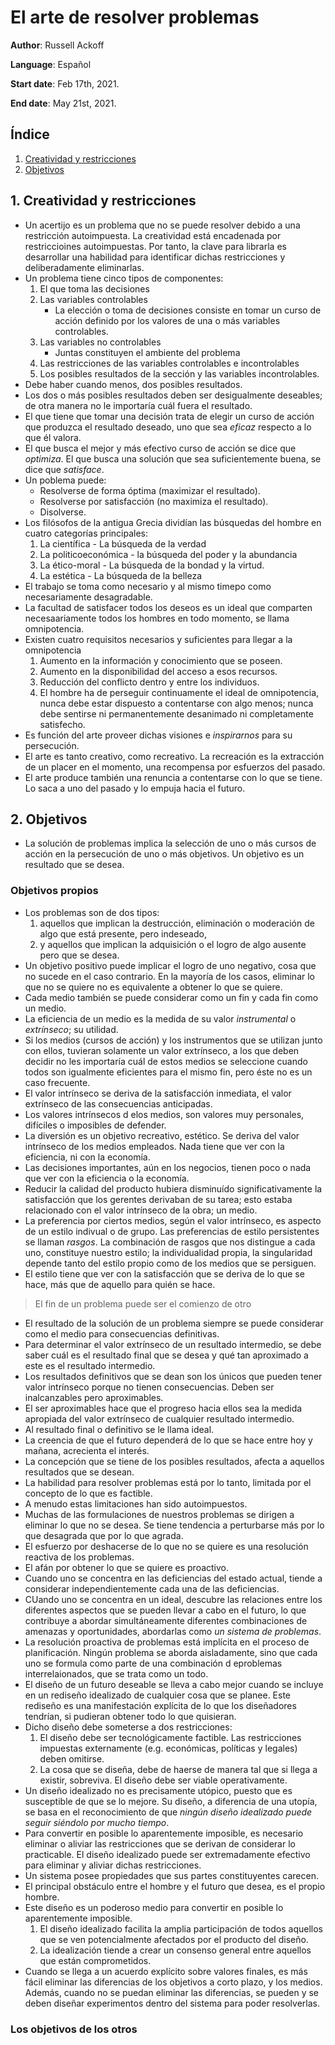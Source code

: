 # El arte de resolver problemas

**Author**: Russell Ackoff

**Language**: Español

**Start date**: Feb 17th, 2021.

**End date**: May 21st, 2021.

## Índice

1. [Creatividad y restricciones](#1-creatividad-y-restricciones)
2. [Objetivos](#2-objetivos)

## 1. Creatividad y restricciones

* Un acertijo es un problema que no se puede resolver debido a una restricción autoimpuesta. La creatividad está encadenada por restriccioines autoimpuestas. Por tanto, la clave para librarla es desarrollar una habilidad para identificar dichas restricciones y deliberadamente eliminarlas.
* Un problema tiene cinco tipos de componentes:
    1. El que toma las decisiones
    2. Las variables controlables
        * La elección o toma de decisiones consiste en tomar un curso de acción definido por los valores de una o más variables controlables.
    3. Las variables no controlables
        * Juntas constituyen el ambiente del problema
    4. Las restricciones de las variables controlables e incontrolables
    5. Los posibles resultados de la sección y las variables incontrolables.
* Debe haber cuando menos, dos posibles resultados.
* Los dos o más posibles resultados deben ser desigualmente deseables; de otra manera no le importaría cuál fuera el resultado.
* El que tiene que tomar una decisión trata de elegir un curso de acción que produzca el resultado deseado, uno que sea _eficaz_ respecto a lo que él valora.
* El que busca el mejor y más efectivo curso de acción se dice que _optimiza_. El que busca una solución que sea suficientemente buena, se dice que _satisface_.
* Un poblema puede:
    * Resolverse de forma óptima (maximizar el resultado).
    * Resolverse por satisfacción (no maximiza el resultado).
    * Disolverse.
* Los filósofos de la antigua Grecia dividían las búsquedas del hombre en cuatro categorías principales:
    1. La científica - La búsqueda de la verdad
    2. La politicoeconómica - la búsqueda del poder y la abundancia
    3. La ético-moral - La búsqueda de la bondad y la virtud.
    4. La estética - La búsqueda de la belleza
* El trabajo se toma como necesario y al mismo timepo como necesariamente desagradable.
* La facultad de satisfacer todos los deseos es un ideal que comparten necesaariamente todos los hombres en todo momento, se llama omnipotencia.
* Existen cuatro requisitos necesarios y suficientes para llegar a la omnipotencia
    1. Aumento en la información y conocimiento que se poseen.
    2. Aumento en la disponibilidad del acceso a esos recursos.
    3. Reducción del conflicto dentro y entre los individuos.
    4. El hombre ha de perseguir continuamente el ideal de omnipotencia, nunca debe estar dispuesto a contentarse con algo menos; nunca debe sentirse ni permanentemente desanimado ni completamente satisfecho.
* Es función del arte proveer dichas visiones e _inspirarnos_ para su persecución.
* El arte es tanto creativo, como recreativo. La recreación es la extracción de un placer en el momento, una recompensa por esfuerzos del pasado.
* El arte produce también una renuncia a contentarse con lo que se tiene. Lo saca a uno del pasado y lo empuja hacia el futuro.

## 2. Objetivos

* La solución de problemas implica la selección de uno o más cursos de acción en la persecución de uno o más objetivos. Un objetivo es un resultado que se desea.

### Objetivos propios

* Los problemas son de dos tipos: 
    1. aquellos que implican la destrucción, eliminación o moderación de algo que está presente, pero indeseado,
    2. y aquellos que implican la adquisición o el logro de algo ausente pero que se desea.
* Un objetivo positivo puede implicar el logro de uno negativo, cosa que no sucede en el caso contrario. En la mayoría de los casos, eliminar lo que no se quiere no es equivalente a obtener lo que se quiere.
* Cada medio también se puede considerar como un fin y cada fin como un medio.
* La eficiencia de un medio es la medida de su valor _instrumental_ o _extrínseco_; su utilidad.
* Si los medios (cursos de acción) y los instrumentos que se utilizan junto con ellos, tuvieran solamente un valor extrínseco, a los que deben decidir no les importaría cuál de estos medios se seleccione cuando todos son igualmente eficientes para el mismo fin, pero éste no es un caso frecuente.
* El valor intrínseco se deriva de la satisfacción inmediata, el valor extrínseco de las consecuencias anticipadas.
* Los valores intrínsecos d elos medios, son valores muy personales, difíciles o imposibles de defender.
* La diversión es un objetivo recreativo, estético. Se deriva del valor intrínseco de los medios empleados. Nada tiene que ver con la eficiencia, ni con la economía.
* Las decisiones importantes, aún en los negocios, tienen poco o nada que ver con la eficiencia o la economía.
* Reducir la calidad del producto hubiera disminuído significativamente la satisfacción que los gerentes derivaban de su tarea; esto estaba relacionado con el valor intrínseco de la obra; un medio.
* La preferencia por ciertos medios, según el valor intrínseco, es aspecto de un estilo indivual o de grupo. Las preferencias de estilo persistentes se llaman _rasgos_. La combinación de rasgos que nos distingue a cada uno, constituye nuestro estilo; la individualidad propia, la singularidad depende tanto del estilo propio como de los medios que se persiguen.
* El estilo tiene que ver con la satisfacción que se deriva de lo que se hace, más que de aquello para quién se hace.

> El fin de un problema puede ser el comienzo de otro

* El resultado de la solución de un problema siempre se puede considerar como el medio para consecuencias definitivas.
* Para determinar el valor extrínseco de un resultado intermedio, se debe saber cuál es el resultado final que se desea y qué tan aproximado a este es el resultado intermedio.
* Los resultados definitivos que se dean son los únicos que pueden tener valor intrínseco porque no tienen consecuencias. Deben ser inalcanzables pero aproximables.
* El ser aproximables hace que el progreso hacia ellos sea la medida apropiada del valor extrínseco de cualquier resultado intermedio.
* Al resultado final o definitivo se le llama ideal.
* La creencia de que el futuro dependerá de lo que se hace entre hoy y mañana, acrecienta el interés.
* La concepción que se tiene de los posibles resultados, afecta a aquellos resultados que se desean.
* La habilidad para resolver problemas está por lo tanto, limitada por el concepto de lo que es factible.
* A menudo estas limitaciones han sido autoimpuestos.
* Muchas de las formulaciones de nuestros problemas se dirigen a eliminar lo que no se desea. Se tiene tendencia a perturbarse más por lo que desagrada que por lo que agrada.
* El esfuerzo por deshacerse de lo que no se quiere es una resolución reactiva de los problemas.
* El afán por obtener lo que se quiere es proactivo.
* Cuando uno se concentra en las deficiencias del estado actual, tiende a considerar independientemente cada una de las deficiencias.
* CUando uno se concentra en un ideal, descubre las relaciones entre los diferentes aspectos que se pueden llevar a cabo en el futuro, lo que contribuye a abordar simultáneamente diferentes combinaciones de amenazas y oportunidades, abordarlas como _un sistema de problemas_.
* La resolución proactiva de problemas está implícita en el proceso de planificación. Ningún problema se aborda aisladamente, sino que cada uno se formula como parte de una combinación d eproblemas interrelaionados, que se trata como un todo.
* El diseño de un futuro deseable se lleva a cabo mejor cuando se incluye en un rediseño idealizado de cualquier cosa que se planee. Este rediseño es una manifestación explícita de lo que los diseñadores tendrían, si pudieran obtener todo lo que quisieran.
* Dicho diseño debe someterse a dos restricciones:
    1. El diseño debe ser tecnológicamente factible. Las restricciones impuestas externamente (e.g. económicas, políticas y legales) deben omitirse.
    2. La cosa que se diseña, debe de haerse de manera tal que si llega a existir, sobreviva. El diseño debe ser viable operativamente.
* Un diseño idealizado no es precisamente utópico, puesto que es susceptible de que se lo mejore. Su diseño, a diferencia de una utopía, se basa en el reconocimiento de que _ningún diseño idealizado puede seguir siéndolo por mucho tiempo_.
* Para convertir en posible lo aparentemente imposible, es necesario eliminar o aliviar las restricciones que se derivan de considerar lo practicable. El diseño idealizado puede ser extremadamente efectivo para eliminar y aliviar dichas restricciones.
* Un sistema posee propiedades que sus partes constituyentes carecen.
* El principal obstáculo entre el hombre y el futuro que desea, es el propio hombre.
* Este diseño es un poderoso medio para convertir en posible lo aparentemente imposible.
    1. El diseño idealizado facilita la amplia participación de todos aquellos que se ven potencialmente afectados por el producto del diseño.
    2. La idealización tiende a crear un consenso general entre aquellos que están comprometidos.
* Cuando se llega a un acuerdo explícito sobre valores finales, es más fácil eliminar las diferencias de los objetivos a corto plazo, y los medios. Además, cuando no se puedan eliminar las diferencias, se pueden y se deben diseñar experimentos dentro del sistema para poder resolverlas.

### Los objetivos de los otros